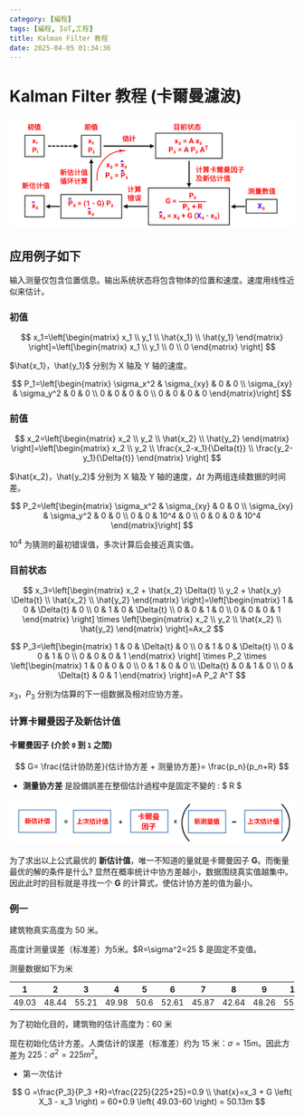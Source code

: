 ```yaml
---
category: [編程]
tags: [編程, IoT,工程]
title: Kalman Filter 教程
date: 2025-04-05 01:34:36
---
```


<style>
  table {
    width: 100%
    }
  td {
    vertical-align: center;
    text-align: center;
  }
  table.inputT{
    margin: 10px;
    width: auto;
    margin-left: auto;
    margin-right: auto;
    border: none;
  }
  input{
    text-align: center;
    padding: 0px 10px;
  }
  iframe{
    width: 100%;
    display: block;
    border-style:none;
  }
</style>

# Kalman Filter 教程 (卡爾曼濾波)


![Alt X](../assets/img/kalman/flowcalcu.png)

## 应用例子如下

输入测量仅包含位置信息。输出系统状态将包含物体的位置和速度。速度用线性近似来估计。


### 初值

$$
x_1=\left[\begin{matrix} x_1 \\ y_1 \\ \hat{x_1} \\ \hat{y_1} \end{matrix} \right]=\left[\begin{matrix} x_1 \\ y_1 \\ 0 \\ 0 \end{matrix} \right]
$$

$\hat{x_1}，\hat{y_1}$ 分别为 X 轴及 Y 轴的速度。

$$
P_1=\left[\begin{matrix} 
\sigma_x^2 & \sigma_{xy} & 0 & 0 \\ 
\sigma_{xy} & \sigma_y^2 & 0 & 0 \\
0 & 0 & 0 & 0 \\
0 & 0 & 0 & 0
 \end{matrix}\right]
$$

### 前值

$$
x_2=\left[\begin{matrix} x_2 \\ y_2 \\ \hat{x_2} \\ \hat{y_2} \end{matrix} \right]=\left[\begin{matrix} x_2 
\\ y_2 
\\ \frac{x_2-x_1}{\Delta{t}} 
\\ \frac{y_2-y_1}{\Delta{t}}  \end{matrix} \right]
$$

$\hat{x_2}，\hat{y_2}$ 分别为 X 轴及 Y 轴的速度，$\Delta{t}$ 为两组连续数据的时间差。

$$
P_2=\left[\begin{matrix} 
\sigma_x^2 & \sigma_{xy} & 0 & 0 \\ 
\sigma_{xy} & \sigma_y^2 & 0 & 0 \\
0 & 0 & 10^4 & 0 \\
0 & 0 & 0 & 10^4
 \end{matrix}\right]
$$

$10^4$ 为猜测的最初错误值，多次计算后会接近真实值。


### 目前状态


$$
x_3=\left[\begin{matrix} x_2 + \hat{x_2} \Delta{t}
\\ y_2 + \hat{x_y} \Delta{t}
\\ \hat{x_2} 
\\ \hat{y_2} \end{matrix} \right]=\left[\begin{matrix}
1 & 0 & \Delta{t} & 0
\\ 0 & 1 & 0 & \Delta{t}
\\ 0 & 0 & 1 & 0 
\\ 0 & 0 & 0 & 1 
\end{matrix} \right] \times \left[\begin{matrix} x_2 
\\ y_2
\\ \hat{x_2} 
\\ \hat{y_2} \end{matrix} \right]=Ax_2
$$


$$
P_3=\left[\begin{matrix}
1 & 0 & \Delta{t} & 0
\\ 0 & 1 & 0 & \Delta{t}
\\ 0 & 0 & 1 & 0 
\\ 0 & 0 & 0 & 1 
\end{matrix} \right] \times  P_2 \times \left[\begin{matrix}
1 & 0 & 0 & 0
\\ 0 & 1 & 0 & 0
\\ \Delta{t} & 0 & 1 & 0 
\\ 0 & \Delta{t} & 0 & 1 
\end{matrix} \right]=A P_2 A^T 
$$


${x_3}，{P_3}$ 分别为估算的下一组数据及相对应协方差。


### 计算卡爾曼因子及新估计值


#### 卡爾曼因子 (介於 `0` 到 `1` 之間)


$$
G= \frac{估计协防差}{估计协方差 + 测量协方差}= \frac{p_n}{p_n+R}
$$

 - **测量协方差** 是設備誤差在整個估計過程中是固定不變的 : $ R $

![Alt X](../assets/img/kalman/concept.png)

为了求出以上公式最优的 **新估计值**，唯一不知道的量就是卡爾曼因子 **G**。而衡量最优的解的条件是什么?
显然在概率统计中协方差越小，数据围绕真实值越集中。因此此时的目标就是寻找一个 **G** 的计算式，使估计协方差的值为最小。


### 例一

建筑物真实高度为 50 米。

高度计测量误差（标准差）为5米。$R=\sigma^2=25 $ 是固定不变值。

测量数据如下为米

|1|2|3|4|5|6|7|8|9|10|
|:---:|:---:|:---:|:---:|:---:|:---:|:---:|:---:|:---:|:---:|
|49.03|48.44|55.21|49.98|50.6|52.61|45.87|42.64|48.26|55.84|

为了初始化目的，建筑物的估计高度为：60 米

现在初始化估计方差。人类估计的误差（标准差）约为 15 米：$σ=15m$。因此方差为 $225：σ^2=225m^2$。


 - 第一次估计

$$
G =\frac{P_3}{P_3 +R}=\frac{225}{225+25}=0.9 \\
\hat{x}=x_3 + G \left( X_3 - x_3 \right) = 60+0.9 \left( 49.03-60 \right) = 50.13m
$$